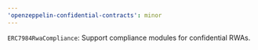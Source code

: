 ```yaml
---
'openzeppelin-confidential-contracts': minor
---
```


`ERC7984RwaCompliance`: Support compliance modules for confidential RWAs.
